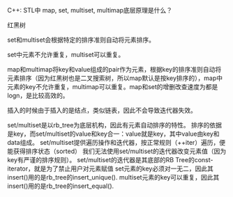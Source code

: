 C++: STL中 map, set, multiset, multimap底层原理是什么？

红黑树

set和multiset会根据特定的排序准则自动将元素排序。

set中元素不允许重复，multiset可以重复。

map和multimap将key和value组成的pair作为元素，根据key的排序准则自动将元素排序（因为红黑树也是二叉搜索树，所以map默认是按key排序的），map中元素的key不允许重复，multimap可以重复。map和set的增删改查速度为都是logn，是比较高效的。

插入的时候由于插入的是结点，类似链表，因此不会导致迭代器失效。



set/multiset是以rb_tree为底层机构，因此有元素自动排序的特性。
排序的依据是key，而set/multiset的value和key合一：value就是key，其中value由key和data组成。
set/multiset提供遍历操作和迭代器，按正常规则（++iter）遍历，便能获得排序状态（sorted）
我们无法使用set/multiset的迭代器改变元素值（因为key有严谨的排序规则）。
set/multiset的迭代器是其底部的RB Tree的const-iterator，就是为了禁止用户对元素赋值
set元素的key必须对一无二，因此其insert()用的是rb_tree的insert_unique().
multiset元素的key可以重复，因此其insert()用的是rb_tree的insert_equal().
